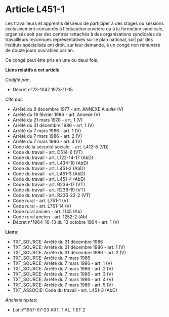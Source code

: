 # Article L451-1

Les travailleurs et apprentis désireux de participer à des stages ou sessions exclusivement consacrés à l'éducation ouvrière
ou à la formation syndicale, organisés soit par des centres rattachés à des organisations syndicales de travailleurs
reconnues représentatives sur le plan national, soit par des instituts spécialisés ont droit, sur leur demande, à un congé
non rémunéré de douze jours ouvrables par an.

Ce congé peut être pris en une ou deux fois.

**Liens relatifs à cet article**

_Codifié par_:

  - Décret n°73-1047 1973-11-15

_Cité par_:

  - Arrêté du 8 décembre 1977 - art. ANNEXE A *suite* (V)
  - Arrêté du 19 février 1986 - art. Annexe (V)
  - Arrêté du 21 mars 1978 - art. 1 (V)
  - Arrêté du 31 décembre 1986 - art. 1 (V)
  - Arrêté du 7 mars 1986 - art. 1 (V)
  - Arrêté du 7 mars 1986 - art. 2 (V)
  - Arrêté du 7 mars 1986 - art. 4 (V)
  - Code de la sécurité sociale. - art. L412-8 (VD)
  - Code du travail - art. D514-6 (VT)
  - Code du travail - art. L122-14-17 (AbD)
  - Code du travail - art. L434-10 (AbD)
  - Code du travail - art. L451-2 (AbD)
  - Code du travail - art. L451-3 (AbD)
  - Code du travail - art. L451-4 (AbD)
  - Code du travail - art. R236-17 (VT)
  - Code du travail - art. R236-19 (VT)
  - Code du travail - art. R236-22-2 (VT)
  - Code rural - art. L751-1 (V)
  - Code rural - art. L761-14 (V)
  - Code rural ancien - art. 1145 (Ab)
  - Code rural ancien - art. 1252-2 (Ab)
  - Décret n°1964-10-13 du 13 octobre 1964 - art. 1 (V)

**Liens**:

  - TXT_SOURCE: Arrêté du 31 décembre 1986
  - TXT_SOURCE: Arrêté du 31 décembre 1986 - art. 1 (V)
  - TXT_SOURCE: Arrêté du 31 décembre 1986 - art. 2 (V)
  - TXT_SOURCE: Arrêté du 7 mars 1986
  - TXT_SOURCE: Arrêté du 7 mars 1986 - art. 1 (V)
  - TXT_SOURCE: Arrêté du 7 mars 1986 - art. 2 (V)
  - TXT_SOURCE: Arrêté du 7 mars 1986 - art. 3 (V)
  - TXT_SOURCE: Arrêté du 7 mars 1986 - art. 4 (V)
  - TXT_SOURCE: Arrêté du 7 mars 1986 - art. 5 (V)
  - TXT_ASSOCIE: Code du travail - art. L451-3 (AbD)

_Anciens textes_:

  - Loi n°1957-07-23 ART. 1 AL. 1 ET 2
